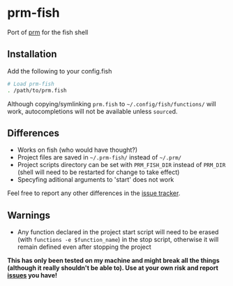 # prm-fish
Port of [prm](https://github.com/eivind88/prm) for the fish shell

## Installation
Add the following to your config.fish
```sh
# Load prm-fish
. /path/to/prm.fish
```
Although copying/symlinking ```prm.fish``` to ```~/.config/fish/functions/``` will work, autocompletions will not be available unless ```source```d.

## Differences
- Works on fish (who would have thought?)
- Project files are saved in ```~/.prm-fish/``` instead of ```~/.prm/```
- Project scripts directory can be set with ```PRM_FISH_DIR``` instead of ```PRM_DIR``` (shell will need to be restarted for change to take effect)
- Specyfing aditional arguments to 'start' does not work

Feel free to report any other differences in the [issue tracker](../../issues/).

## Warnings
- Any function declared in the project start script will need to be erased (with ```functions -e $function_name```) in the stop script, otherwise it will remain defined even after stopping the project

**This has only been tested on my machine and might break all the things (although it really shouldn't be able to). Use at your own risk and report [issues](../../issues/) you have!**
